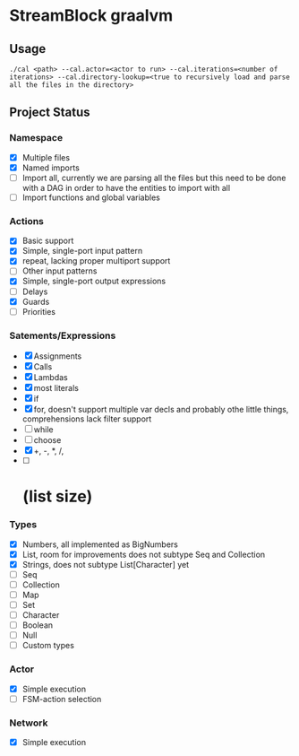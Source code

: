 # StreamBlock graalvm

## Usage
```
./cal <path> --cal.actor=<actor to run> --cal.iterations=<number of iterations> --cal.directory-lookup=<true to recursively load and parse all the files in the directory>
```

## Project Status

### Namespace
 - [x] Multiple files
 - [x] Named imports
 - [ ] Import all, currently we are parsing all the files but this need to be done with a DAG in order to have the entities to import with all
 - [ ] Import functions and global variables

### Actions
 - [x] Basic support
 - [x] Simple, single-port input pattern
 - [X] repeat, lacking proper multiport support
 - [ ] Other input patterns
 - [x] Simple, single-port output expressions
 - [ ] Delays
 - [x] Guards
 - [ ] Priorities

### Satements/Expressions
 - [x] Assignments
 - [x] Calls
 - [x] Lambdas
 - [x] most literals
 - [x] if
 - [x] for, doesn't support multiple var decls and probably othe little things, comprehensions lack filter support
 - [ ] while
 - [ ] choose
 - [x] +, -, \*, /,
 - [ ] # (list size)

### Types
 - [x] Numbers, all implemented as BigNumbers
 - [x] List, room for improvements does not subtype Seq and Collection
 - [x] Strings, does not subtype List[Character] yet
 - [ ] Seq
 - [ ] Collection
 - [ ] Map
 - [ ] Set
 - [ ] Character
 - [ ] Boolean
 - [ ] Null
 - [ ] Custom types

### Actor
 - [x] Simple execution
 - [ ] FSM-action selection

### Network
 - [x] Simple execution

